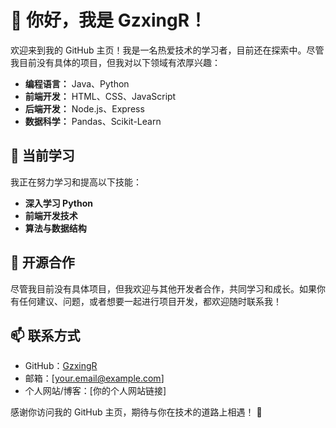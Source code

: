 # 👋 你好，我是 GzxingR！

欢迎来到我的 GitHub 主页！我是一名热爱技术的学习者，目前还在探索中。尽管我目前没有具体的项目，但我对以下领域有浓厚兴趣：

- **编程语言：** Java、Python
- **前端开发：** HTML、CSS、JavaScript
- **后端开发：** Node.js、Express
- **数据科学：** Pandas、Scikit-Learn

## 🌱 当前学习

我正在努力学习和提高以下技能：

- **深入学习 Python**
- **前端开发技术**
- **算法与数据结构**

## 🤝 开源合作

尽管我目前没有具体项目，但我欢迎与其他开发者合作，共同学习和成长。如果你有任何建议、问题，或者想要一起进行项目开发，都欢迎随时联系我！

## 📫 联系方式

- GitHub：[GzxingR](https://github.com/GzxingR)
- 邮箱：[your.email@example.com]
- 个人网站/博客：[你的个人网站链接]

感谢你访问我的 GitHub 主页，期待与你在技术的道路上相遇！ 🌟
